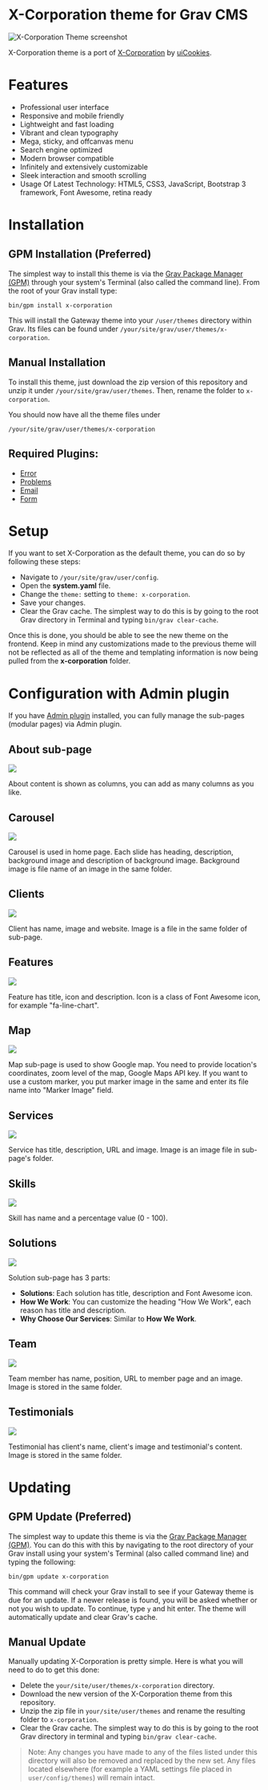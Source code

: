 # X-Corporation theme for Grav CMS

![X-Corporation Theme screenshot](screenshot.jpg)

X-Corporation theme is a port of [X-Corporation](https://uicookies.com/demo/#x_corporation) by [uiCookies](https://uicookies.com/).

# Features

* Professional user interface
* Responsive and mobile friendly
* Lightweight and fast loading
* Vibrant and clean typography
* Mega, sticky, and offcanvas menu
* Search engine optimized
* Modern browser compatible
* Infinitely and extensively customizable
* Sleek interaction and smooth scrolling
* Usage Of Latest Technology: HTML5, CSS3, JavaScript, Bootstrap 3 framework, Font Awesome, retina ready

# Installation

## GPM Installation (Preferred)

The simplest way to install this theme is via the [Grav Package Manager (GPM)](http://learn.getgrav.org/advanced/grav-gpm) through your system's Terminal (also called the command line).  From the root of your Grav install type:

    bin/gpm install x-corporation

This will install the Gateway theme into your `/user/themes` directory within Grav. Its files can be found under `/your/site/grav/user/themes/x-corporation`.

## Manual Installation

To install this theme, just download the zip version of this repository and unzip it under `/your/site/grav/user/themes`. Then, rename the folder to `x-corporation`.

You should now have all the theme files under

    /your/site/grav/user/themes/x-corporation

## Required Plugins:

* [Error](https://github.com/getgrav/grav-theme-error)
* [Problems](https://github.com/getgrav/grav-plugin-problems)
* [Email](https://github.com/getgrav/grav-plugin-email)
* [Form](https://github.com/getgrav/grav-plugin-form)

# Setup

If you want to set X-Corporation as the default theme, you can do so by following these steps:

* Navigate to `/your/site/grav/user/config`.
* Open the **system.yaml** file.
* Change the `theme:` setting to `theme: x-corporation`.
* Save your changes.
* Clear the Grav cache. The simplest way to do this is by going to the root Grav directory in Terminal and typing `bin/grav clear-cache`.

Once this is done, you should be able to see the new theme on the frontend. Keep in mind any customizations made to the previous theme will not be reflected as all of the theme and templating information is now being pulled from the **x-corporation** folder.

# Configuration with Admin plugin

If you have [Admin plugin](https://github.com/getgrav/grav-plugin-admin) installed, you can fully manage the sub-pages (modular pages) via Admin plugin.

## About sub-page

![](screenshot_about.jpg)

About content is shown as columns, you can add as many columns as you like.

## Carousel

![](screenshot_carousel.jpg)

Carousel is used in home page. Each slide has heading, description, background image and description of background image. Background image is file name of an image in the same folder.

## Clients

![](screenshot_clients.jpg)

Client has name, image and website. Image is a file in the same folder of sub-page.

## Features

![](screenshot_features.jpg)

Feature has title, icon and description. Icon is a class of Font Awesome icon, for example "fa-line-chart".

## Map

![](screenshot_map.jpg)

Map sub-page is used to show Google map. You need to provide location's coordinates, zoom level of the map, Google Maps API key. If you want to use a custom marker, you put marker image in the same and enter its file name into "Marker Image" field.

## Services

![](screenshot_services.jpg)

Service has title, description, URL and image. Image is an image file in sub-page's folder.

## Skills

![](screenshot_skills.jpg)

Skill has name and a percentage value (0 - 100).

## Solutions

![](screenshot_solutions.jpg)

Solution sub-page has 3 parts:

* **Solutions**: Each solution has title, description and Font Awesome icon.
* **How We Work**: You can customize the heading "How We Work", each reason has title and description.
* **Why Choose Our Services**: Similar to **How We Work**.

## Team

![](screenshot_team.jpg)

Team member has name, position, URL to member page and an image. Image is stored in the same folder.

## Testimonials

![](screenshot_team.jpg)

Testimonial has client's name, client's image and testimonial's content. Image is stored in the same folder.

# Updating

## GPM Update (Preferred)

The simplest way to update this theme is via the [Grav Package Manager (GPM)](http://learn.getgrav.org/advanced/grav-gpm). You can do this with this by navigating to the root directory of your Grav install using your system's Terminal (also called command line) and typing the following:

    bin/gpm update x-corporation

This command will check your Grav install to see if your Gateway theme is due for an update. If a newer release is found, you will be asked whether or not you wish to update. To continue, type `y` and hit enter. The theme will automatically update and clear Grav's cache.

## Manual Update

Manually updating X-Corporation is pretty simple. Here is what you will need to do to get this done:

* Delete the `your/site/user/themes/x-corporation` directory.
* Download the new version of the X-Corporation theme from this repository.
* Unzip the zip file in `your/site/user/themes` and rename the resulting folder to `x-corporation`.
* Clear the Grav cache. The simplest way to do this is by going to the root Grav directory in terminal and typing `bin/grav clear-cache`.

> Note: Any changes you have made to any of the files listed under this directory will also be removed and replaced by the new set. Any files located elsewhere (for example a YAML settings file placed in `user/config/themes`) will remain intact.
